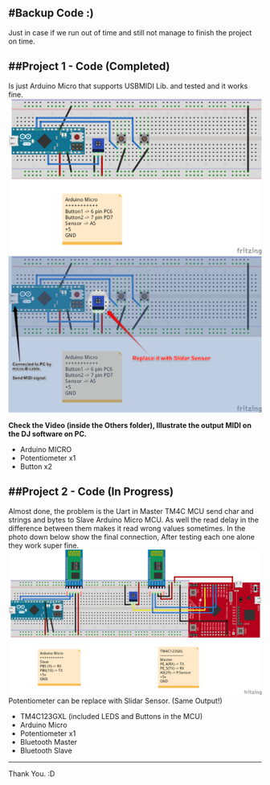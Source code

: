#Backup Code :) 
---
Just in case if we run out of time and still not manage to finish the project on time.

##Project 1 - Code (Completed)
---
Is just Arduino Micro that supports USBMIDI Lib. and tested and it works fine. 
![Main Connection](\Others\Main.png "Main")
![More Details](\Others\Plue_info.PNG "info")

**Check the Video (inside the Others folder), Illustrate the output MIDI on the DJ software on PC.**
* Arduino MICRO
* Potentiometer x1
* Button x2

##Project 2 - Code (In Progress)
---
Almost done, the problem is the Uart in Master TM4C MCU send char and strings and bytes to Slave Arduino Micro MCU.
As well the read delay in the difference between them makes it read wrong values sometimes. 
In the photo down below show the final connection, After testing each one alone they work super fine.
![Project 2 Connection](\Others\step2_backup_project.png "Project2")
Potentiometer can be replace with Slidar Sensor. (Same Output!)

* TM4C123GXL (included LEDS and Buttons in the MCU)
* Arduino Micro
* Potentiometer x1
* Bluetooth Master
* Bluetooth Slave

---
Thank You. :D